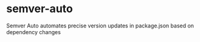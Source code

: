 # semver-auto
Semver Auto automates precise version updates in package.json based on dependency changes
